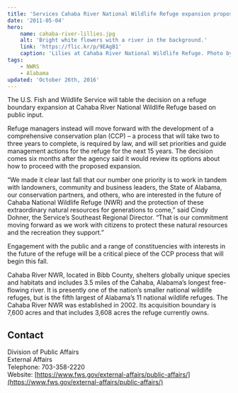 ```yaml
---
title: 'Services Cahaba River National Wildlife Refuge expansion proposal tabled to make way for long-term planning effort'
date: '2011-05-04'
hero:
    name: cahaba-river-lillies.jpg
    alt: 'Bright white flowers with a river in the background.'
    link: 'https://flic.kr/p/9EAgB1'
    caption: 'Lilies at Cahaba River National Wildlife Refuge. Photo by Garry Tucker, USFWS.'
tags:
    - NWRS
    - Alabama
updated: 'October 26th, 2016'
---
```


The U.S. Fish and Wildlife Service will table the decision on a refuge boundary expansion at Cahaba River National Wildlife Refuge based on public input.

Refuge managers instead will move forward with the development of a comprehensive conservation plan (CCP) – a process that will take two to three years to complete, is required by law, and will set priorities and guide management actions for the refuge for the next 15 years. The decision comes six months after the agency said it would review its options about how to proceed with the proposed expansion.

“We made it clear last fall that our number one priority is to work in tandem with landowners, community and business leaders, the State of Alabama, our conservation partners, and others, who are interested in the future of Cahaba National Wildlife Refuge (NWR) and the protection of these extraordinary natural resources for generations to come,” said Cindy Dohner, the Service’s Southeast Regional Director. “That is our commitment moving forward as we work with citizens to protect these natural resources and the recreation they support.”

Engagement with the public and a range of constituencies with interests in the future of the refuge will be a critical piece of the CCP process that will begin this fall.

Cahaba River NWR, located in Bibb County, shelters globally unique species and habitats and includes 3.5 miles of the Cahaba, Alabama’s longest free-flowing river. It is presently one of the nation’s smaller national wildlife refuges, but is the fifth largest of Alabama’s 11 national wildlife refuges. The Cahaba River NWR was established in 2002. Its acquisition boundary is 7,600 acres and that includes 3,608 acres the refuge currently owns.

## Contact

Division of Public Affairs  
External Affairs  
Telephone: 703-358-2220  
Website: [https://www.fws.gov/external-affairs/public-affairs/](https://www.fws.gov/external-affairs/public-affairs/)
